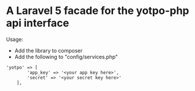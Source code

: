 A Laravel 5 facade for the yotpo-php api interface
======

Usage:

- Add the library to composer
- Add the following to "config/services.php"
```
'yotpo' => [
        'app_key' => '<your app key here>',
        'secret' => '<your secret key here>'
    ],
```